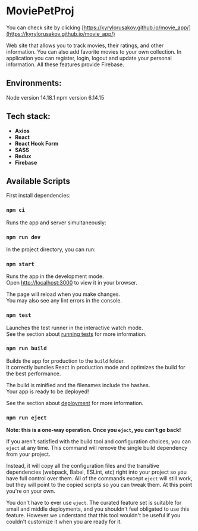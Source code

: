 # MoviePetProj

You can check site by clicking [https://kyrylorusakov.github.io/movie_app/](https://kyrylorusakov.github.io/movie_app/)

Web site that allows you to track movies, their ratings, and other information. You can also add favorite movies to your own collection. In application you can register, login, logout and update your personal information. All these features provide Firebase.

## Environments:

  Node version 14.18.1
  npm version 6.14.15

## Tech stack:

- **Axios**
- **React**
- **React Hook Form**
- **SASS**
- **Redux**
- **Firebase**

## Available Scripts

First install dependencies:

### `npm ci`

Runs the app and server simultaneously:

### `npm run dev`

In the project directory, you can run:

### `npm start`

Runs the app in the development mode.\
Open [http://localhost:3000](http://localhost:3000) to view it in your browser.

The page will reload when you make changes.\
You may also see any lint errors in the console.

### `npm test`

Launches the test runner in the interactive watch mode.\
See the section about [running tests](https://facebook.github.io/create-react-app/docs/running-tests) for more information.

### `npm run build`

Builds the app for production to the `build` folder.\
It correctly bundles React in production mode and optimizes the build for the best performance.

The build is minified and the filenames include the hashes.\
Your app is ready to be deployed!

See the section about [deployment](https://facebook.github.io/create-react-app/docs/deployment) for more information.

### `npm run eject`

**Note: this is a one-way operation. Once you `eject`, you can't go back!**

If you aren't satisfied with the build tool and configuration choices, you can `eject` at any time. This command will remove the single build dependency from your project.

Instead, it will copy all the configuration files and the transitive dependencies (webpack, Babel, ESLint, etc) right into your project so you have full control over them. All of the commands except `eject` will still work, but they will point to the copied scripts so you can tweak them. At this point you're on your own.

You don't have to ever use `eject`. The curated feature set is suitable for small and middle deployments, and you shouldn't feel obligated to use this feature. However we understand that this tool wouldn't be useful if you couldn't customize it when you are ready for it.

